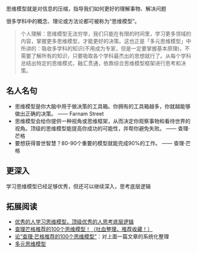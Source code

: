 
思维模型就是对信息的压缩，指导我们如何更好的理解事物、解决问题

很多学科中的概念、理论或方法论都可被称为“思维模型”。

> 个人理解：思维模型无法穷举，我们只能在有限的时间里，学习更多领域的内容，掌握更多思维模型，才能更好的决策。这也正是「多元思维模型」中所讲的：吸收多学科的知识(不用成为专家，但是一定要掌握基本原理)，不需要了解所有的知识，只要吸取各个学科最杰出的思想就行了。从每个学科总结出特定的思维模式，融汇贯通，依靠综合思维模型框架进行思考和决策。

## 名人名句

- 思维模型是你大脑中用于做决策的工具箱。你拥有的工具箱越多，你就越能够做出正确的决策。 —— Farnam Street
- 思维模型会给你提供一种视角或思维框架，从而决定你观察事物和看待世界的视角。顶级的思维模型能提高你成功的可能性，并帮你避免失败。 —— 查理·芒格
- 要想获得普世智慧？80-90个重要的模型就能完成90%的工作。 —— 查理·芒格

## 更深入

学习思维模型已经足够优秀，但还可以继续深入，思考底层逻辑

## 拓展阅读
- [优秀的人学习思维模型，顶级优秀的人思考底层逻辑](https://www.woshipm.com/it/3966218.html)
- [查理芒格推荐的100个思维模型！（吐血整理，推荐收藏！）](https://zhuanlan.zhihu.com/p/88395113)
- [论“查理·芒格推荐的100个思维模型”](https://zhuanlan.zhihu.com/p/633734402)：对上面一篇文章的系统化整理
- [多元思维模型](https://wiki.mbalib.com/wiki/%E5%A4%9A%E5%85%83%E6%80%9D%E7%BB%B4%E6%A8%A1%E5%9E%8B)